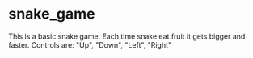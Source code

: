 # snake_game
This is a basic snake game. 
Each time snake eat fruit it gets bigger and faster.
Controls are: "Up", "Down", "Left", "Right"
